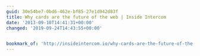 ```yaml
---
guid: 30e54be7-0bd6-462e-bf85-27e1d942d83f
title: Why cards are the future of the web | Inside Intercom
date: '2013-09-10T14:41:31+00:00'
changed: '2019-09-24T14:43:55+00:00'


bookmark_of: 'http://insideintercom.io/why-cards-are-the-future-of-the-web/'
---
```




